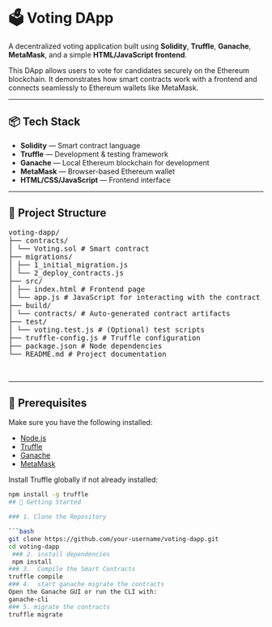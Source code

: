 # 🗳️ Voting DApp

A decentralized voting application built using **Solidity**, **Truffle**, **Ganache**, **MetaMask**, and a simple **HTML/JavaScript frontend**.

This DApp allows users to vote for candidates securely on the Ethereum blockchain. It demonstrates how smart contracts work with a frontend and connects seamlessly to Ethereum wallets like MetaMask.

---

## 📦 Tech Stack

- **Solidity** — Smart contract language
- **Truffle** — Development & testing framework
- **Ganache** — Local Ethereum blockchain for development
- **MetaMask** — Browser-based Ethereum wallet
- **HTML/CSS/JavaScript** — Frontend interface

---

## 🧱 Project Structure
<pre lang="markdown">
voting-dapp/
├── contracts/
│ └── Voting.sol # Smart contract
├── migrations/
│ ├── 1_initial_migration.js
│ └── 2_deploy_contracts.js
├── src/
│ ├── index.html # Frontend page
│ └── app.js # JavaScript for interacting with the contract
├── build/
│ └── contracts/ # Auto-generated contract artifacts
├── test/
│ └── voting.test.js # (Optional) test scripts
├── truffle-config.js # Truffle configuration
├── package.json # Node dependencies
└── README.md # Project documentation

   </pre>

---

## 🔧 Prerequisites

Make sure you have the following installed:

- [Node.js](https://nodejs.org/)
- [Truffle](https://trufflesuite.com/truffle/)
- [Ganache](https://trufflesuite.com/ganache/)
- [MetaMask](https://metamask.io/)

Install Truffle globally if not already installed:

```bash
npm install -g truffle
## 🚀 Getting Started

### 1. Clone the Repository

```bash
git clone https://github.com/your-username/voting-dapp.git
cd voting-dapp
 ### 2. install dependencies
 npm install
### 3.  Compile the Smart Contracts
truffle compile
### 4.  start ganache migrate the contracts
Open the Ganache GUI or run the CLI with:
ganache-cli
### 5. migrate the contracts
truffle migrate





